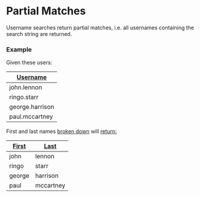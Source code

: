 # Partial Matches

Username searches return partial matches, i.e. all usernames containing the search string are returned.

### Example

Given these users:

| [Username][setup] |
|-------------------|
| john.lennon       |
| ringo.starr       |
| george.harrison   |
| paul.mccartney    |

[setup]: - "SetUpUser(TEXT)"

First and last names [broken down](- "res=BreakDownNames()") will [return:](- "!VerifyRows")

| [First](- "?res.First") | [Last](- "$res.Last") |
|-------------------|-----|
| john       | lennon |
| ringo       | starr |
| george   | harrison |
| paul    | mccartney |


